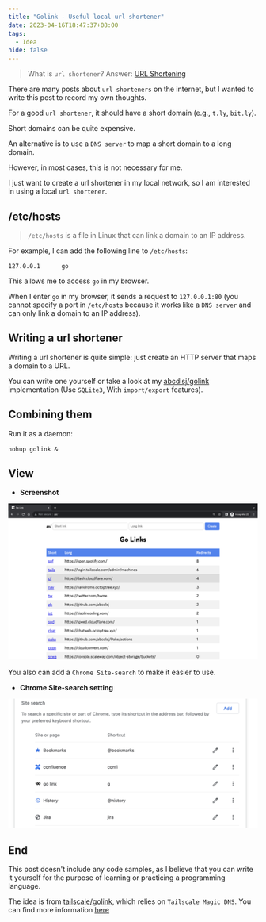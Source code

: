 ```yaml
---
title: "Golink - Useful local url shortener"
date: 2023-04-16T18:47:37+08:00
tags:
  - Idea
hide: false
---
```


> What is `url shortener`?
> Answer: [URL Shortening](https://en.wikipedia.org/wiki/URL_shortening)

<!--more-->

There are many posts about `url shorteners` on the internet, but I wanted to write this post to record my own thoughts.

For a good `url shortener`, it should have a short domain (e.g., `t.ly`, `bit.ly`).

Short domains can be quite expensive.

An alternative is to use a `DNS server` to map a short domain to a long domain.

However, in most cases, this is not necessary for me.

I just want to create a url shortener in my local network, so I am interested in using a local `url shortener`.

## /etc/hosts
> `/etc/hosts` is a file in Linux that can link a domain to an IP address.

For example, I can add the following line to `/etc/hosts`:
```
127.0.0.1      go
```
This allows me to access `go` in my browser.

When I enter `go` in my browser, it sends a request to `127.0.0.1:80` (you cannot specify a port in `/etc/hosts` because it works like a `DNS server` and can only link a domain to an IP address).

## Writing a url shortener
Writing a url shortener is quite simple: just create an HTTP server that maps a domain to a URL.

You can write one yourself or take a look at my [abcdlsj/golink](https://github.com/abcdlsj/share/tree/master/go/golink) implementation (Use `SQLite3`, With `import/export` features).

## Combining them
Run it as a daemon:
```shell
nohup golink &
```

## View

- **Screenshot**
<img src="/static/img/golink-screenshot.png" width="800">

You also can add a `Chrome Site-search` to make it easier to use.

- **Chrome Site-search setting**
<img src="/static/img/golink-chrome-site-search.png" width="800">

## End

This post doesn't include any code samples, as I believe that you can write it yourself for the purpose of learning or practicing a programming language.

The idea is from [tailscale/golink](https://github.com/tailscale/golink/tree/main), which relies on `Tailscale Magic DNS`. You can find more information [here](https://tailscale.com/kb/1081/magicdns/)
